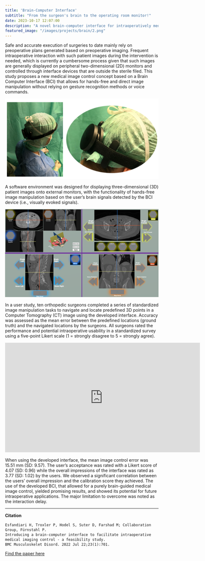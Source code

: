 ```yaml
---
title: 'Brain-Computer Interface'
subtitle: "From the surgeon's brain to the operating room monitor!"
date: 2023-10-17 12:07:00
description: "A novel brain-computer interface for intraoperatively medical image control."
featured_image: "/images/projects/brain/2.png"
---
```


Safe and accurate execution of surgeries to date mainly rely on preoperative plans generated based on preoperative imaging. Frequent intraoperative interaction with such patient images during the intervention is needed, which is currently a cumbersome process given that such images are generally displayed on peripheral two-dimensional (2D) monitors and controlled through interface devices that are outside the sterile filed. This study proposes a new medical image control concept based on a Brain Computer Interface (BCI) that allows for hands-free and direct image manipulation without relying on gesture recognition methods or voice commands.

<div class="gallery" data-columns="1">
    <img src="/images/projects/brain/1.png">
</div>

A software environment was designed for displaying three-dimensional (3D) patient images onto external monitors, with the functionality of hands-free image manipulation based on the user’s brain signals detected by the BCI device (i.e., visually evoked signals). 

<div class="gallery" data-columns="1">
    <img src="/images/projects/brain/2.png">
</div>

In a user study, ten orthopedic surgeons completed a series of standardized image manipulation tasks to navigate and locate predefined 3D points in a Computer Tomography (CT) image using the developed interface. Accuracy was assessed as the mean error between the predefined locations (ground truth) and the navigated locations by the surgeons. All surgeons rated the performance and potential intraoperative usability in a standardized survey using a five-point Likert scale (1 = strongly disagree to 5 = strongly agree).

<iframe src="https://www.youtube.com/embed/itZM5zw4Wfc" width="640" height="360" frameborder="0" allowfullscreen></iframe>

When using the developed interface, the mean image control error was 15.51 mm (SD: 9.57). The user’s acceptance was rated with a Likert score of 4.07 (SD: 0.96) while the overall impressions of the interface was rated as 3.77 (SD: 1.02) by the users. We observed a significant correlation between the users’ overall impression and the calibration score they achieved. 
The use of the developed BCI, that allowed for a purely brain-guided medical image control, yielded promising results, and showed its potential for future intraoperative applications. The major limitation to overcome was noted as the interaction delay. 

---

**Citation**

```
Esfandiari H, Troxler P, Hodel S, Suter D, Farshad M; Collaboration Group, Fürnstahl P. 
Introducing a brain-computer interface to facilitate intraoperative medical imaging control - a feasibility study.
BMC Musculoskelet Disord. 2022 Jul 22;23(1):701.  
```

<a href="https://bmcmusculoskeletdisord.biomedcentral.com/articles/10.1186/s12891-022-05384-9" class="button button--small">Find the paper here</a>

